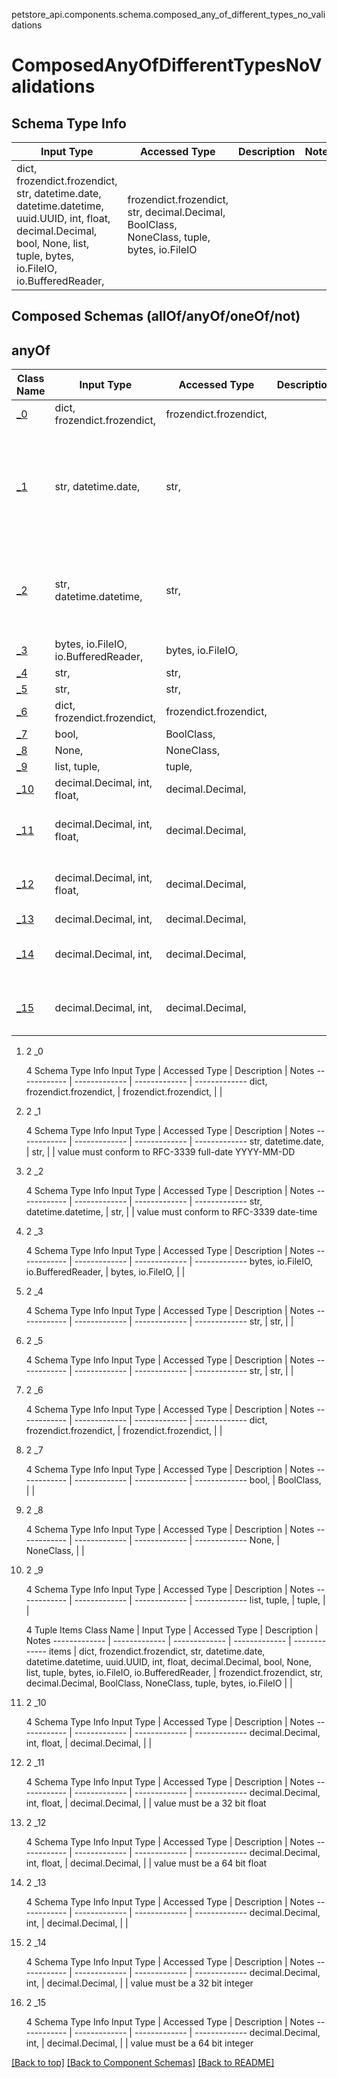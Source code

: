 <a name="top"></a>
petstore_api.components.schema.composed_any_of_different_types_no_validations
# ComposedAnyOfDifferentTypesNoValidations

## Schema Type Info
Input Type | Accessed Type | Description | Notes
------------ | ------------- | ------------- | -------------
dict, frozendict.frozendict, str, datetime.date, datetime.datetime, uuid.UUID, int, float, decimal.Decimal, bool, None, list, tuple, bytes, io.FileIO, io.BufferedReader,  | frozendict.frozendict, str, decimal.Decimal, BoolClass, NoneClass, tuple, bytes, io.FileIO |  |

## Composed Schemas (allOf/anyOf/oneOf/not)
## anyOf
Class Name | Input Type | Accessed Type | Description | Notes
------------- | ------------- | ------------- | ------------- | -------------
[_0](#_0) | dict, frozendict.frozendict,  | frozendict.frozendict,  |  |
[_1](#_1) | str, datetime.date,  | str,  |  | value must conform to RFC-3339 full-date YYYY-MM-DD
[_2](#_2) | str, datetime.datetime,  | str,  |  | value must conform to RFC-3339 date-time
[_3](#_3) | bytes, io.FileIO, io.BufferedReader,  | bytes, io.FileIO,  |  |
[_4](#_4) | str,  | str,  |  |
[_5](#_5) | str,  | str,  |  |
[_6](#_6) | dict, frozendict.frozendict,  | frozendict.frozendict,  |  |
[_7](#_7) | bool,  | BoolClass,  |  |
[_8](#_8) | None,  | NoneClass,  |  |
[_9](#_9) | list, tuple,  | tuple,  |  |
[_10](#_10) | decimal.Decimal, int, float,  | decimal.Decimal,  |  |
[_11](#_11) | decimal.Decimal, int, float,  | decimal.Decimal,  |  | value must be a 32 bit float
[_12](#_12) | decimal.Decimal, int, float,  | decimal.Decimal,  |  | value must be a 64 bit float
[_13](#_13) | decimal.Decimal, int,  | decimal.Decimal,  |  |
[_14](#_14) | decimal.Decimal, int,  | decimal.Decimal,  |  | value must be a 32 bit integer
[_15](#_15) | decimal.Decimal, int,  | decimal.Decimal,  |  | value must be a 64 bit integer

1. 2 _0
   
   4 Schema Type Info
   Input Type | Accessed Type | Description | Notes
   ------------ | ------------- | ------------- | -------------
   dict, frozendict.frozendict,  | frozendict.frozendict,  |  |

1. 2 _1
   
   4 Schema Type Info
   Input Type | Accessed Type | Description | Notes
   ------------ | ------------- | ------------- | -------------
   str, datetime.date,  | str,  |  | value must conform to RFC-3339 full-date YYYY-MM-DD

1. 2 _2
   
   4 Schema Type Info
   Input Type | Accessed Type | Description | Notes
   ------------ | ------------- | ------------- | -------------
   str, datetime.datetime,  | str,  |  | value must conform to RFC-3339 date-time

1. 2 _3
   
   4 Schema Type Info
   Input Type | Accessed Type | Description | Notes
   ------------ | ------------- | ------------- | -------------
   bytes, io.FileIO, io.BufferedReader,  | bytes, io.FileIO,  |  |

1. 2 _4
   
   4 Schema Type Info
   Input Type | Accessed Type | Description | Notes
   ------------ | ------------- | ------------- | -------------
   str,  | str,  |  |

1. 2 _5
   
   4 Schema Type Info
   Input Type | Accessed Type | Description | Notes
   ------------ | ------------- | ------------- | -------------
   str,  | str,  |  |

1. 2 _6
   
   4 Schema Type Info
   Input Type | Accessed Type | Description | Notes
   ------------ | ------------- | ------------- | -------------
   dict, frozendict.frozendict,  | frozendict.frozendict,  |  |

1. 2 _7
   
   4 Schema Type Info
   Input Type | Accessed Type | Description | Notes
   ------------ | ------------- | ------------- | -------------
   bool,  | BoolClass,  |  |

1. 2 _8
   
   4 Schema Type Info
   Input Type | Accessed Type | Description | Notes
   ------------ | ------------- | ------------- | -------------
   None,  | NoneClass,  |  |

1. 2 _9
   
   4 Schema Type Info
   Input Type | Accessed Type | Description | Notes
   ------------ | ------------- | ------------- | -------------
   list, tuple,  | tuple,  |  |
   
   4 Tuple Items
   Class Name | Input Type | Accessed Type | Description | Notes
   ------------- | ------------- | ------------- | ------------- | -------------
   items | dict, frozendict.frozendict, str, datetime.date, datetime.datetime, uuid.UUID, int, float, decimal.Decimal, bool, None, list, tuple, bytes, io.FileIO, io.BufferedReader,  | frozendict.frozendict, str, decimal.Decimal, BoolClass, NoneClass, tuple, bytes, io.FileIO |  |

1. 2 _10
   
   4 Schema Type Info
   Input Type | Accessed Type | Description | Notes
   ------------ | ------------- | ------------- | -------------
   decimal.Decimal, int, float,  | decimal.Decimal,  |  |

1. 2 _11
   
   4 Schema Type Info
   Input Type | Accessed Type | Description | Notes
   ------------ | ------------- | ------------- | -------------
   decimal.Decimal, int, float,  | decimal.Decimal,  |  | value must be a 32 bit float

1. 2 _12
   
   4 Schema Type Info
   Input Type | Accessed Type | Description | Notes
   ------------ | ------------- | ------------- | -------------
   decimal.Decimal, int, float,  | decimal.Decimal,  |  | value must be a 64 bit float

1. 2 _13
   
   4 Schema Type Info
   Input Type | Accessed Type | Description | Notes
   ------------ | ------------- | ------------- | -------------
   decimal.Decimal, int,  | decimal.Decimal,  |  |

1. 2 _14
   
   4 Schema Type Info
   Input Type | Accessed Type | Description | Notes
   ------------ | ------------- | ------------- | -------------
   decimal.Decimal, int,  | decimal.Decimal,  |  | value must be a 32 bit integer

1. 2 _15
   
   4 Schema Type Info
   Input Type | Accessed Type | Description | Notes
   ------------ | ------------- | ------------- | -------------
   decimal.Decimal, int,  | decimal.Decimal,  |  | value must be a 64 bit integer

[[Back to top]](#top) [[Back to Component Schemas]](../../../README.md#Component-Schemas) [[Back to README]](../../../README.md)
